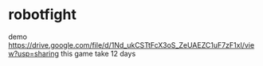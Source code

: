 # robotfight
demo https://drive.google.com/file/d/1Nd_ukCSTtFcX3oS_ZeUAEZC1uF7zF1xI/view?usp=sharing
this game take 12 days 
